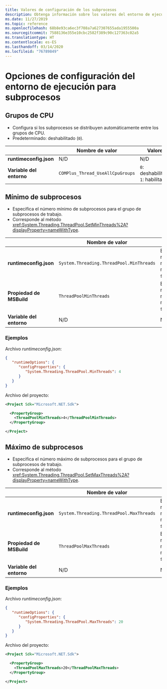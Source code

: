 ```yaml
---
title: Valores de configuración de los subprocesos
description: Obtenga información sobre los valores del entorno de ejecución que configuran los subprocesos para las aplicaciones de .NET Core.
ms.date: 11/27/2019
ms.topic: reference
ms.openlocfilehash: 68b8e93ca6ec3f708a7a627307655ada1955500a
ms.sourcegitcommit: 7588136e355e10cbc2582f389c90c127363c02a5
ms.translationtype: HT
ms.contentlocale: es-ES
ms.lasthandoff: 03/14/2020
ms.locfileid: "76789849"
---
```

# <a name="run-time-configuration-options-for-threading"></a>Opciones de configuración del entorno de ejecución para subprocesos

## <a name="cpu-groups"></a>Grupos de CPU

- Configura si los subprocesos se distribuyen automáticamente entre los grupos de CPU.
- Predeterminado: deshabilitado (`0`).

| | Nombre de valor | Valores |
| - | - | - |
| **runtimeconfig.json** | N/D | N/D |
| **Variable del entorno** | `COMPlus_Thread_UseAllCpuGroups` | `0`: deshabilitado.<br/>`1`: habilitado. |

## <a name="minimum-threads"></a>Mínimo de subprocesos

- Especifica el número mínimo de subprocesos para el grupo de subprocesos de trabajo.
- Corresponde al método <xref:System.Threading.ThreadPool.SetMinThreads%2A?displayProperty=nameWithType>.

| | Nombre de valor | Valores |
| - | - | - |
| **runtimeconfig.json** | `System.Threading.ThreadPool.MinThreads` | Entero que representa el número mínimo de subprocesos. |
| **Propiedad de MSBuild** | `ThreadPoolMinThreads` | Entero que representa el número mínimo de subprocesos. |
| **Variable del entorno** | N/D | N/D |

### <a name="examples"></a>Ejemplos

Archivo *runtimeconfig.json*:

```json
{
   "runtimeOptions": {
      "configProperties": {
         "System.Threading.ThreadPool.MinThreads": 4
      }
   }
}
```

Archivo del proyecto:

```xml
<Project Sdk="Microsoft.NET.Sdk">

  <PropertyGroup>
    <ThreadPoolMinThreads>4</ThreadPoolMinThreads>
  </PropertyGroup>

</Project>
```

## <a name="maximum-threads"></a>Máximo de subprocesos

- Especifica el número máximo de subprocesos para el grupo de subprocesos de trabajo.
- Corresponde al método <xref:System.Threading.ThreadPool.SetMaxThreads%2A?displayProperty=nameWithType>.

| | Nombre de valor | Valores |
| - | - | - |
| **runtimeconfig.json** | `System.Threading.ThreadPool.MaxThreads` | Entero que representa el número máximo de subprocesos. |
| **Propiedad de MSBuild** | `ThreadPoolMaxThreads` | Entero que representa el número máximo de subprocesos. |
| **Variable del entorno** | N/D | N/D |

### <a name="examples"></a>Ejemplos

Archivo *runtimeconfig.json*:

```json
{
   "runtimeOptions": {
      "configProperties": {
         "System.Threading.ThreadPool.MaxThreads": 20
      }
   }
}
```

Archivo del proyecto:

```xml
<Project Sdk="Microsoft.NET.Sdk">

  <PropertyGroup>
    <ThreadPoolMaxThreads>20</ThreadPoolMaxThreads>
  </PropertyGroup>

</Project>
```
